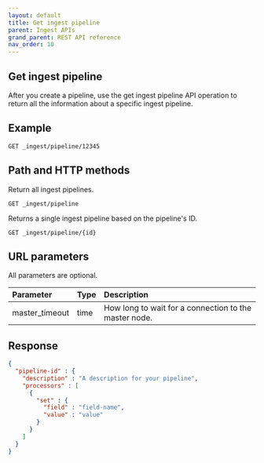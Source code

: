 ```yaml
---
layout: default
title: Get ingest pipeline
parent: Ingest APIs
grand_parent: REST API reference
nav_order: 10
---
```


## Get ingest pipeline

After you create a pipeline, use the get ingest pipeline API operation to return all the information about a specific ingest pipeline.

## Example

```
GET _ingest/pipeline/12345
```

## Path and HTTP methods

Return all ingest pipelines.

```
GET _ingest/pipeline
```

Returns a single ingest pipeline based on the pipeline's ID.

```
GET _ingest/pipeline/{id}
```

## URL parameters

All parameters are optional.

Parameter | Type | Description
:--- | :--- | :---
master_timeout | time | How long to wait for a connection to the master node.

## Response

```json
{
  "pipeline-id" : {
    "description" : "A description for your pipeline",
    "processors" : [
      {
        "set" : {
          "field" : "field-name",
          "value" : "value"
        }
      }
    ]
  }
}
```